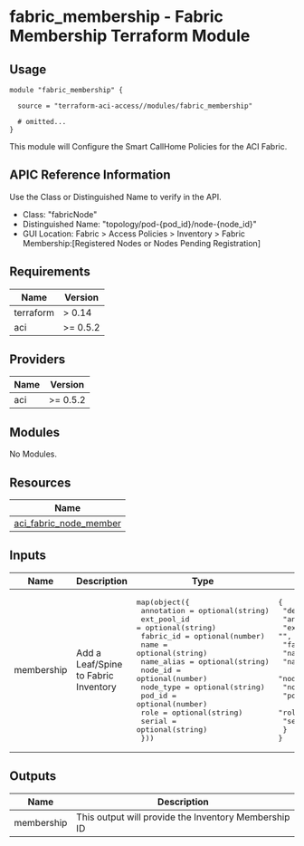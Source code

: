 # fabric_membership - Fabric Membership Terraform Module

## Usage

```hcl
module "fabric_membership" {

  source = "terraform-aci-access//modules/fabric_membership"

  # omitted...
}
```

This module will Configure the Smart CallHome Policies for the ACI Fabric.

## APIC Reference Information

Use the Class or Distinguished Name to verify in the API.

* Class: "fabricNode"
* Distinguished Name: "topology/pod-{pod_id}/node-{node_id}"
* GUI Location: Fabric > Access Policies > Inventory > Fabric Membership:[Registered Nodes or Nodes Pending Registration]

<!-- BEGINNING OF PRE-COMMIT-TERRAFORM DOCS HOOK -->
## Requirements

| Name | Version |
|------|---------|
| terraform | > 0.14 |
| aci | >= 0.5.2 |

## Providers

| Name | Version |
|------|---------|
| aci | >= 0.5.2 |

## Modules

No Modules.

## Resources

| Name |
|------|
| [aci_fabric_node_member](https://registry.terraform.io/providers/ciscodevnet/aci/0.5.2/docs/resources/fabric_node_member) |

## Inputs

| Name | Description | Type | Default | Required |
|------|-------------|------|---------|:--------:|
| membership | Add a Leaf/Spine to Fabric Inventory | <pre>map(object({<br>    annotation  = optional(string)<br>    ext_pool_id = optional(string)<br>    fabric_id   = optional(number)<br>    name        = optional(string)<br>    name_alias  = optional(string)<br>    node_id     = optional(number)<br>    node_type   = optional(string)<br>    pod_id      = optional(number)<br>    role        = optional(string)<br>    serial      = optional(string)<br>  }))</pre> | <pre>{<br>  "default": {<br>    "annotation": "",<br>    "ext_pool_id": "",<br>    "fabric_id": 1,<br>    "name": "leaf201",<br>    "name_alias": "",<br>    "node_id": 201,<br>    "node_type": "unspecified",<br>    "pod_id": 1,<br>    "role": "leaf",<br>    "serial": "TEP-1-101"<br>  }<br>}</pre> | no |

## Outputs

| Name | Description |
|------|-------------|
| membership | This output will provide the Inventory Membership ID |
<!-- END OF PRE-COMMIT-TERRAFORM DOCS HOOK -->
